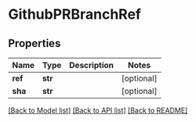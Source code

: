 # GithubPRBranchRef

## Properties
Name | Type | Description | Notes
------------ | ------------- | ------------- | -------------
**ref** | **str** |  | [optional] 
**sha** | **str** |  | [optional] 

[[Back to Model list]](../README.md#documentation-for-models) [[Back to API list]](../README.md#documentation-for-api-endpoints) [[Back to README]](../README.md)

